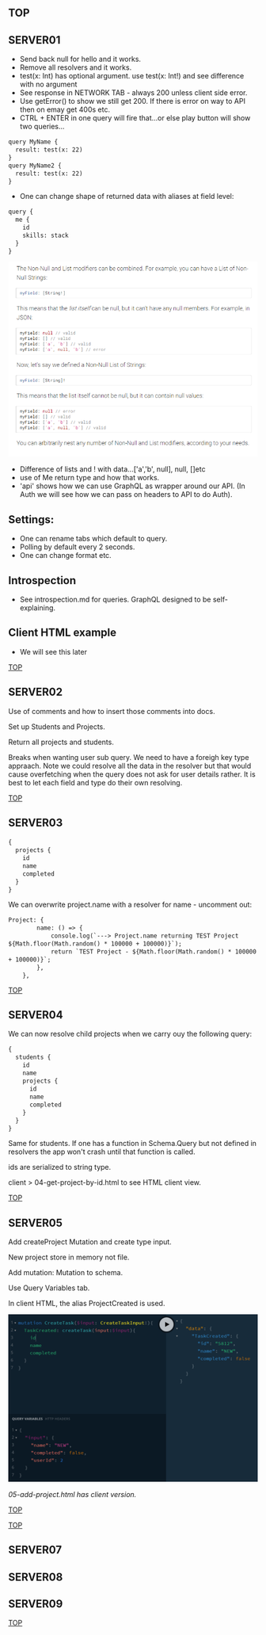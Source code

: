 ## TOP

## SERVER01

-  Send back null for hello and it works.
-  Remove all resolvers and it works.
-  test(x: Int) has optional argument. use test(x: Int!) and see difference with no argument
-  See response in NETWORK TAB - always 200 unless client side error.
-  Use getError() to show we still get 200. If there is error on way to API then on emay get 400s etc.
-  CTRL + ENTER in one query will fire that...or else play button will show two queries...

```
query MyName {
  result: test(x: 22)
}
query MyName2 {
  result: test(x: 22)
}
```

-  One can change shape of returned data with aliases at field level:

```
query {
  me {
    id
    skills: stack
  }
}
```

![gql](/_images/null-list.png)

-  Difference of lists and ! with data...['a','b', null], null, []etc
-  use of Me return type and how that works.
-  'api' shows how we can use GraphQL as wrapper around our API. (In Auth we will see how we can pass on headers to API to do Auth).

## Settings:

-  One can rename tabs which default to query.
-  Polling by default every 2 seconds.
-  One can change format etc.

## Introspection

-  See introspection.md for queries. GraphQL designed to be self-explaining.

## Client HTML example

-  We will see this later

[TOP](#TOP)

## SERVER02

Use of comments and how to insert those comments into docs.

Set up Students and Projects.

Return all projects and students.

Breaks when wanting user sub query. We need to have a foreigh key type appraach. Note we could resolve all the data in the resolver but that would cause overfetching when the query does not ask for user details rather. It is best to let each field and type do their own resolving.

[TOP](#TOP)

## SERVER03

```
{
  projects {
    id
    name
    completed
  }
}
```

We can overwrite project.name with a resolver for name - uncomment out:

```
Project: {
		name: () => {
			console.log(`---> Project.name returning TEST Project ${Math.floor(Math.random() * 100000 + 100000)}`);
			return `TEST Project - ${Math.floor(Math.random() * 100000 + 100000)}`;
		},
	},
```

[TOP](#TOP)

## SERVER04

We can now resolve child projects when we carry ouy the following query:

```
{
  students {
    id
    name
    projects {
      id
      name
      completed
    }
  }
}

```

Same for students. If one has a function in Schema.Query but not defined in resolvers the app won't crash until that function is called.

ids are serialized to string type.

client > 04-get-project-by-id.html to see HTML client view.

[TOP](#TOP)

## SERVER05

Add createProject Mutation and create type input.

New project store in memory not file.

Add mutation: Mutation to schema.

Use Query Variables tab.

In client HTML, the alias ProjectCreated is used.

![gql](_images/05-query-variables-tab.png)

_05-add-project.html has client version._

[TOP](#TOP)

[TOP](#TOP)

## SERVER07

## SERVER08

## SERVER09

[TOP](#TOP)
